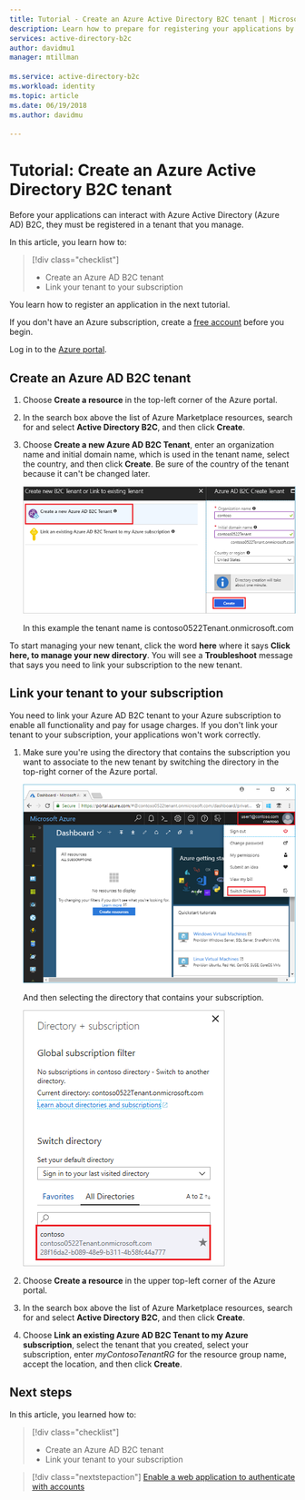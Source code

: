 ```yaml
---
title: Tutorial - Create an Azure Active Directory B2C tenant | Microsoft Docs
description: Learn how to prepare for registering your applications by creating an Azure Active Directory B2C tenant using the Azure portal.
services: active-directory-b2c
author: davidmu1
manager: mtillman

ms.service: active-directory-b2c
ms.workload: identity
ms.topic: article
ms.date: 06/19/2018
ms.author: davidmu

---
```

# Tutorial: Create an Azure Active Directory B2C tenant

Before your applications can interact with Azure Active Directory (Azure AD) B2C, they must be registered in a tenant that you manage.

In this article, you learn how to:

> [!div class="checklist"]
> * Create an Azure AD B2C tenant
> * Link your tenant to your subscription

You learn how to register an application in the next tutorial.

If you don't have an Azure subscription, create a [free account](https://azure.microsoft.com/free/?WT.mc_id=A261C142F) before you begin.

Log in to the [Azure portal](https://portal.azure.com/).

## Create an Azure AD B2C tenant

1. Choose **Create a resource** in the top-left corner of the Azure portal.
2. In the search box above the list of Azure Marketplace resources, search for and select **Active Directory B2C**, and then click **Create**.
3. Choose **Create a new Azure AD B2C Tenant**, enter an organization name and initial domain name, which is used in the tenant name, select the country, and then click **Create**. Be sure of the country of the tenant because it can't be changed later.

    ![Create a tenant](./media/tutorial-create-tenant/create-tenant.png)

    In this example the tenant name is contoso0522Tenant.onmicrosoft.com

To start managing your new tenant, click the word **here** where it says **Click here, to manage your new directory**. You will see a **Troubleshoot** message that says you need to link your subscription to the new tenant. 

## Link your tenant to your subscription

You need to link your Azure AD B2C tenant to your Azure subscription to enable all functionality and pay for usage charges. If you don't link your tenant to your subscription, your applications won't work correctly.

1. Make sure you're using the directory that contains the subscription you want to associate to the new tenant by switching the directory in the top-right corner of the Azure portal.

    ![Switch directories](./media/tutorial-create-tenant/switch-directories.png)

    And then selecting the directory that contains your subscription.

    ![Select directory](./media/tutorial-create-tenant/select-directory.png)

2. Choose **Create a resource** in the upper top-left corner of the Azure portal.
3. In the search box above the list of Azure Marketplace resources, search for and select **Active Directory B2C**, and then click **Create**.
4. Choose **Link an existing Azure AD B2C Tenant to my Azure subscription**, select the tenant that you created, select your subscription, enter *myContosoTenantRG* for the resource group name, accept the location, and then click **Create**.

## Next steps

In this article, you learned how to:

> [!div class="checklist"]
> * Create an Azure AD B2C tenant
> * Link your tenant to your subscription

> [!div class="nextstepaction"]
> [Enable a web application to authenticate with accounts](active-directory-b2c-tutorials-web-app.md)